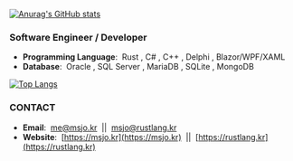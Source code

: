 [![Anurag's GitHub stats](https://github-readme-stats.vercel.app/api?username=DebugJO&show_icons=true)](https://github.com/anuraghazra/github-readme-stats)

### Software Engineer / Developer

* **Programming Language**:&nbsp; Rust , C# , C++ , Delphi , Blazor/WPF/XAML
* **Database**:&nbsp; Oracle , SQL Server , MariaDB , SQLite , MongoDB

[![Top Langs](https://github-readme-stats.vercel.app/api/top-langs/?username=DebugJO&layout=compact&langs_count=10&hide=scss,css,html)](https://github.com/anuraghazra/github-readme-stats)

### CONTACT
* **Email**:&nbsp; me@msjo.kr &nbsp;||&nbsp; msjo@rustlang.kr
* **Website**:&nbsp; [https://msjo.kr](https://msjo.kr) &nbsp;||&nbsp; [https://rustlang.kr](https://rustlang.kr)
